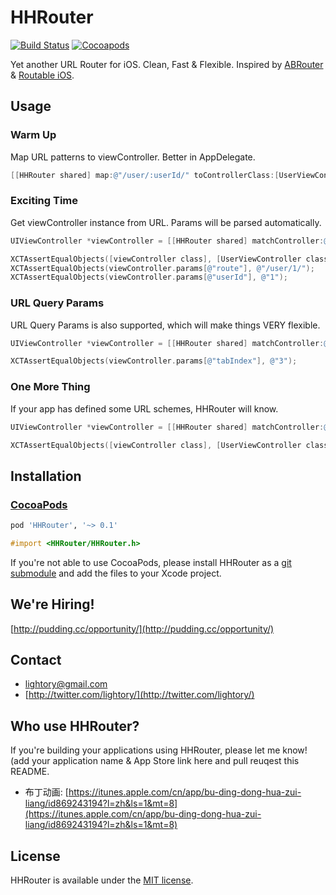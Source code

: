 HHRouter
=====
[![Build Status](https://travis-ci.org/Huohua/HHRouter.png)](https://travis-ci.org/Huohua/HHRouter)
[![Cocoapods](https://cocoapod-badges.herokuapp.com/v/HHRouter/badge.png)](http://cocoapods.org/?q=HHRouter)

Yet another URL Router for iOS. Clean, Fast & Flexible. Inspired by [ABRouter](https://github.com/aaronbrethorst/ABRouter) & [Routable iOS](https://github.com/usepropeller/routable-ios).

## Usage

### Warm Up

Map URL patterns to viewController. Better in AppDelegate.

```objective-c
[[HHRouter shared] map:@"/user/:userId/" toControllerClass:[UserViewController class]];
```

### Exciting Time
Get viewController instance from URL. Params will be parsed automatically.

```objective-c
UIViewController *viewController = [[HHRouter shared] matchController:@"/user/1/"];
```

```objective-c
XCTAssertEqualObjects([viewController class], [UserViewController class]);
XCTAssertEqualObjects(viewController.params[@"route"], @"/user/1/");
XCTAssertEqualObjects(viewController.params[@"userId"], @"1");
```

### URL Query Params

URL Query Params is also supported, which will make things VERY flexible.

```objective-c
UIViewController *viewController = [[HHRouter shared] matchController:@"/user/1/?tabIndex=3"];
```

```objective-c
XCTAssertEqualObjects(viewController.params[@"tabIndex"], @"3");
```

### One More Thing

If your app has defined some URL schemes, HHRouter will know.

```objective-c
UIViewController *viewController = [[HHRouter shared] matchController:@"hhrouter://user/1/"];
```

```objective-c
XCTAssertEqualObjects([viewController class], [UserViewController class]);
```

## Installation
### [CocoaPods](http://cocoapods.org/)

```ruby
pod 'HHRouter', '~> 0.1'
```

```objective-c
#import <HHRouter/HHRouter.h>
```

If you're not able to use CocoaPods, please install HHRouter as a [git submodule](http://schacon.github.com/git/user-manual.html#submodules) and add the files to your Xcode project.

## We're Hiring!
[http://pudding.cc/opportunity/](http://pudding.cc/opportunity/)

## Contact
- [lightory@gmail.com](mailto:lightory@gmail.com)
- [http://twitter.com/lightory/](http://twitter.com/lightory/)

## Who use HHRouter?
If you're building your applications using HHRouter, please let me know! (add your application name & App Store link here and pull reuqest this README.

- 布丁动画: [https://itunes.apple.com/cn/app/bu-ding-dong-hua-zui-liang/id869243194?l=zh&ls=1&mt=8](https://itunes.apple.com/cn/app/bu-ding-dong-hua-zui-liang/id869243194?l=zh&ls=1&mt=8)


## License
HHRouter is available under the [MIT license](https://github.com/Huohua/HHRouter/blob/master/LICENSE).
